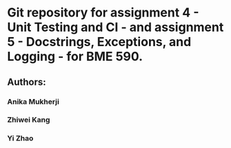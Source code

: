 # Git repository for assignment 4 - Unit Testing and CI - and assignment 5 - Docstrings, Exceptions, and Logging - for BME 590.

## Authors:
### Anika Mukherji
### Zhiwei Kang
### Yi Zhao

